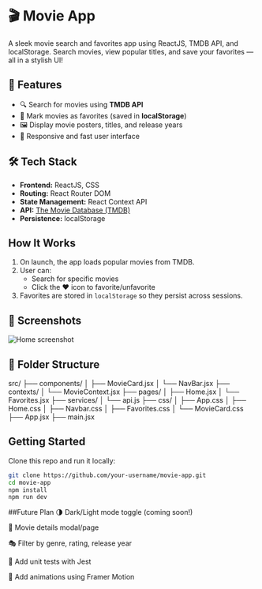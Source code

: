 # 🎬 Movie App

A sleek movie search and favorites app using ReactJS, TMDB API, and localStorage. Search movies, view popular titles, and save your favorites — all in a stylish UI!

## 🚀 Features

- 🔍 Search for movies using **TMDB API**
- 🌟 Mark movies as favorites (saved in **localStorage**)
- 🖼️ Display movie posters, titles, and release years
- 🔄 Responsive and fast user interface

## 🛠️ Tech Stack

- **Frontend:** ReactJS, CSS
- **Routing:** React Router DOM
- **State Management:** React Context API
- **API:** [The Movie Database (TMDB)](https://www.themoviedb.org/)
- **Persistence:** localStorage

##  How It Works

1. On launch, the app loads popular movies from TMDB.
2. User can:
   - Search for specific movies
   - Click the ❤️ icon to favorite/unfavorite
3. Favorites are stored in `localStorage` so they persist across sessions.

## 📸 Screenshots

![Home screenshot](D:\Media\Pictures\Screenshots)


## 📁 Folder Structure
src/ ├── components/ │ ├── MovieCard.jsx │ └── NavBar.jsx ├── contexts/ │ └── MovieContext.jsx ├── pages/ │ ├── Home.jsx │ └── Favorites.jsx ├── services/ │ └── api.js ├── css/ │ ├── App.css │ ├── Home.css │ ├── Navbar.css │ ├── Favorites.css │ └── MovieCard.css ├── App.jsx ├── main.jsx

##  Getting Started

Clone this repo and run it locally:

```bash
git clone https://github.com/your-username/movie-app.git
cd movie-app
npm install
npm run dev
```
##Future Plan
🌗 Dark/Light mode toggle (coming soon!)

📄 Movie details modal/page

🎭 Filter by genre, rating, release year

🧪 Add unit tests with Jest

🎨 Add animations using Framer Motion



